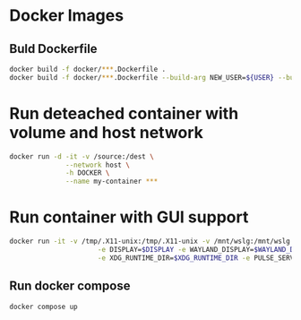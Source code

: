 # Docker Images

## Buld Dockerfile
```bash
docker build -f docker/***.Dockerfile .
docker build -f docker/***.Dockerfile --build-arg NEW_USER=${USER} --build-arg BOOST_VERSION=*.**.* -t *** .
```

# Run deteached container with volume and host network
```bash
docker run -d -it -v /source:/dest \
              --network host \
              -h DOCKER \
              --name my-container ***
```

# Run container with GUI support
```bash
docker run -it -v /tmp/.X11-unix:/tmp/.X11-unix -v /mnt/wslg:/mnt/wslg \
                      -e DISPLAY=$DISPLAY -e WAYLAND_DISPLAY=$WAYLAND_DISPLAY \
                      -e XDG_RUNTIME_DIR=$XDG_RUNTIME_DIR -e PULSE_SERVER=$PULSE_SERVER --name my-container ***
```

## Run docker compose
```bash
docker compose up
```
